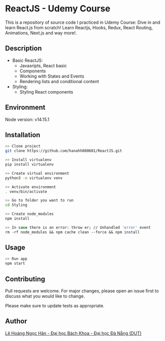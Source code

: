 # ReactJS - Udemy Course

This is a repository of source code I practiced in Udemy Course: 
Dive in and learn React.js from scratch! Learn Reactjs, Hooks, Redux, React Routing, Animations, Next.js and way more!.

## Description
- Basic ReactJS:
  - Javasripts, React basic
  - Components
  - Working with States and Events
  - Rendering lists and conditional content
- Styling:
  - Styling React components

## Environment
Node version: v14.15.1

## Installation

```bash
>> Clone project
git clone https://github.com/hanahh080601/ReactJS.git

>> Install virtualenv
pip install virtualenv

>> Create virtual environment
python3 -m virtualenv venv

>> Activate environment
. venv/bin/activate

>> Go to folder you want to run   
cd Styling

>> Create node_modules
npm install

>> In case there is an error: throw er; // Unhandled 'error' event
rm -rf node_modules && npm cache clean --force && npm install
```

## Usage
```bash
>> Run app
npm start
```

## Contributing
Pull requests are welcome. For major changes, please open an issue first to discuss what you would like to change.

Please make sure to update tests as appropriate.

## Author
[Lê Hoàng Ngọc Hân - Đại học Bách Khoa - Đại học Đà Nẵng (DUT)](https://github.com/hanahh080601) 




